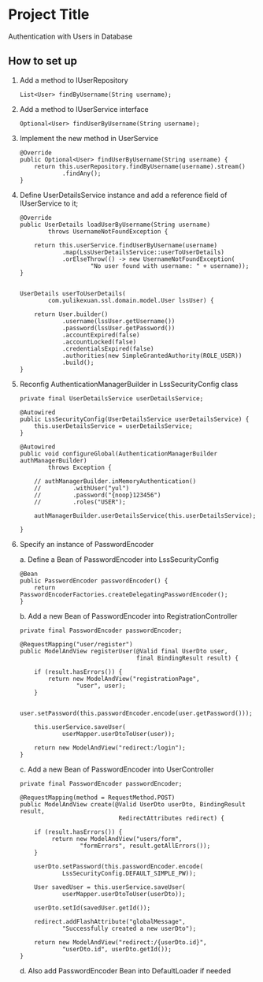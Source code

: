 # Project Title

Authentication with Users in Database   

## How to set up

1.  Add a method to IUserRepository

    ```
    List<User> findByUsername(String username);
    ```
    
2.  Add a method to IUserService interface

    ```
    Optional<User> findUserByUsername(String username);
    ```

3.  Implement the new method in UserService

    ```
    @Override
    public Optional<User> findUserByUsername(String username) {
        return this.userRepository.findByUsername(username).stream()
                .findAny();
    }
    ```

4.  Define UserDetailsService instance and add a reference field of 
    IUserService to it;
    
    ```
    @Override
    public UserDetails loadUserByUsername(String username)
            throws UsernameNotFoundException {

        return this.userService.findUserByUsername(username)
                .map(LssUserDetailsService::userToUserDetails)
                .orElseThrow(() -> new UsernameNotFoundException(
                        "No user found with username: " + username));
    }
    
    
    UserDetails userToUserDetails(
            com.yulikexuan.ssl.domain.model.User lssUser) {

        return User.builder()
                .username(lssUser.getUsername())
                .password(lssUser.getPassword())
                .accountExpired(false)
                .accountLocked(false)
                .credentialsExpired(false)
                .authorities(new SimpleGrantedAuthority(ROLE_USER))
                .build();
    }
    ```

5.  Reconfig AuthenticationManagerBuilder in LssSecurityConfig class

    ```
    private final UserDetailsService userDetailsService;

    @Autowired
    public LssSecurityConfig(UserDetailsService userDetailsService) {
        this.userDetailsService = userDetailsService;
    }
    
    @Autowired
    public void configureGlobal(AuthenticationManagerBuilder authManagerBuilder)
            throws Exception {

        // authManagerBuilder.inMemoryAuthentication()
        //         .withUser("yul")
        //         .password("{noop}123456")
        //         .roles("USER");

        authManagerBuilder.userDetailsService(this.userDetailsService);

    } 
    ```
    
6.  Specify an instance of PasswordEncoder

    a. Define a Bean of PasswordEncoder into LssSecurityConfig
    
       ``` 
       @Bean
       public PasswordEncoder passwordEncoder() {
           return PasswordEncoderFactories.createDelegatingPasswordEncoder();
       }
       ```
       
    b. Add a new Bean of PasswordEncoder into RegistrationController
    
       ``` 
       private final PasswordEncoder passwordEncoder;
       
       @RequestMapping("user/register")
       public ModelAndView registerUser(@Valid final UserDto user,
                                        final BindingResult result) {
    
           if (result.hasErrors()) {
               return new ModelAndView("registrationPage",
                       "user", user);
           }
    
           user.setPassword(this.passwordEncoder.encode(user.getPassword()));
    
           this.userService.saveUser(
                   userMapper.userDtoToUser(user));
    
           return new ModelAndView("redirect:/login");
       }
       ```
       
    c. Add a new Bean of PasswordEncoder into UserController
    
       ``` 
       private final PasswordEncoder passwordEncoder;
       
       @RequestMapping(method = RequestMethod.POST)
       public ModelAndView create(@Valid UserDto userDto, BindingResult result,
                                   RedirectAttributes redirect) {
                                   
           if (result.hasErrors()) {
                return new ModelAndView("users/form",
                        "formErrors", result.getAllErrors());
           }
           
           userDto.setPassword(this.passwordEncoder.encode(
                   LssSecurityConfig.DEFAULT_SIMPLE_PW));
                   
           User savedUser = this.userService.saveUser(
                   userMapper.userDtoToUser(userDto));
                   
           userDto.setId(savedUser.getId());
           
           redirect.addFlashAttribute("globalMessage",
                   "Successfully created a new userDto");
                   
           return new ModelAndView("redirect:/{userDto.id}",
                   "userDto.id", userDto.getId());
       }
       ```

    d. Also add PasswordEncoder Bean into DefaultLoader if needed
    
       